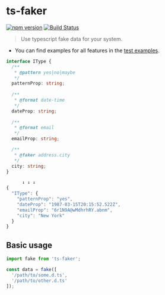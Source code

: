 # ts-faker

[![npm version](https://badge.fury.io/js/ts-faker.svg)](https://badge.fury.io/js/ts-faker)
[![Build Status](https://travis-ci.org/whj1995/ts-faker.svg?branch=master)](https://travis-ci.org/whj1995/ts-faker)

> Use typescript fake data for your system.

- You can find examples for all features in the [test examples](https://github.com/whj1995/ts-faker/tree/master/test).

``` ts
interface IType {                          
  /**                                      
   * @pattern yes|no|maybe                
   */                                         
  patternProp: string;                       
                                               
  /**                                    
   * @format date-time 
   */                                            
  dateProp: string;                          
                          
  /**
   * @format email
   */
  emailProp: string;

  /**
   * @faker address.city
   */
  city: string;
}

      ↓ ↓ ↓
{
  "IType": {
    "patternProp": "yes",
    "dateProp": "1987-03-15T20:15:52.522Z",
    "emailProp": "6r1N9A@wMdhrhRY.abnm",
    "city": "New York"
  }
}
```


## Basic usage

``` ts
import fake from 'ts-faker';

const data = fake([
  '/path/to/some.d.ts',
  '/path/to/other.d.ts'
]);
```

